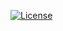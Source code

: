 <!-- Licença -->
[![License](https://img.shields.io/github/license/alexanderulrich/ubuntu-ai-presets?style=for-the-badge&logo=open-source&color=green)](https://github.com/alexanderulrich/ubuntu-ai-presets/blob/main/LICENSE)
